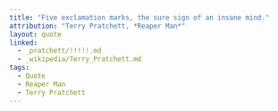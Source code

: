 ```yaml
---
title: "Five exclamation marks, the sure sign of an insane mind."
attribution: "Terry Pratchett, *Reaper Man*"
layout: quote
linked:
  - _pratchett/!!!!!.md
  - _wikipedia/Terry_Pratchett.md
tags:
  - Quote
  - Reaper Man
  - Terry Pratchett
---
```

